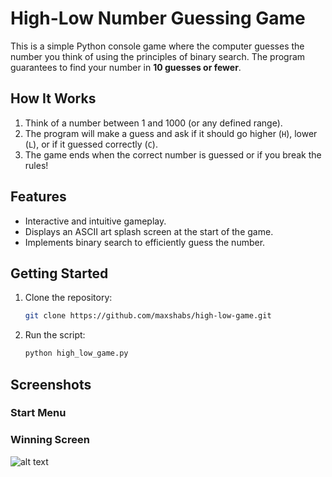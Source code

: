# High-Low Number Guessing Game

This is a simple Python console game where the computer guesses the number you think of using the principles of binary search. The program guarantees to find your number in **10 guesses or fewer**. 

## How It Works
1. Think of a number between 1 and 1000 (or any defined range).
2. The program will make a guess and ask if it should go higher (`H`), lower (`L`), or if it guessed correctly (`C`).
3. The game ends when the correct number is guessed or if you break the rules!

## Features
- Interactive and intuitive gameplay.
- Displays an ASCII art splash screen at the start of the game.
- Implements binary search to efficiently guess the number.

## Getting Started
1. Clone the repository:
   ```bash
   git clone https://github.com/maxshabs/high-low-game.git
2. Run the script:
   ```bash
   python high_low_game.py

## Screenshots
### Start Menu

### Winning Screen
![alt text](winpic.png)
